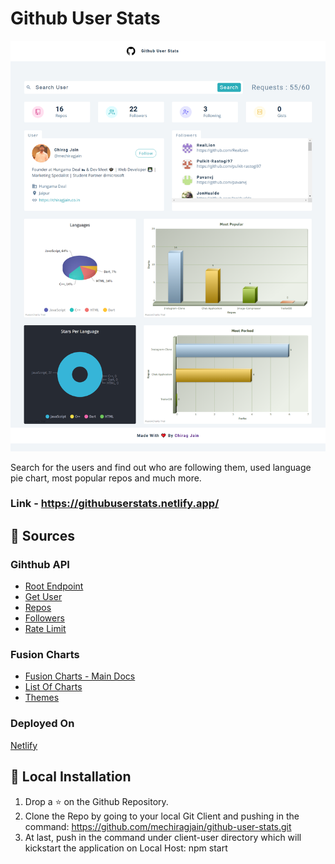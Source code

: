 # Github User Stats

![Github User Stats](./src/images/Site-Screenshot.png)

Search for the users and find out who are following them, used language pie chart, most popular repos and much more.

### Link - https://githubuserstats.netlify.app/

## 🏁 Sources

### Gihthub API

- [Root Endpoint](https://api.github.com)
- [Get User](https://api.github.com/users/mechiragjain)
- [Repos](https://api.github.com/users/mechiragjain/repos?per_page=100)
- [Followers](https://api.github.com/users/mechiragjain/followers)
- [Rate Limit](https://api.github.com/rate_limit)

### Fusion Charts

- [Fusion Charts - Main Docs](https://www.fusioncharts.com/)
- [List Of Charts](https://www.fusioncharts.com/dev/chart-guide/list-of-charts)
- [Themes](https://www.fusioncharts.com/dev/themes/introduction-to-themes)

### Deployed On

[Netlify](https://www.netlify.com/)

## 🏃‍ Local Installation

1. Drop a ⭐ on the Github Repository.
2. Clone the Repo by going to your local Git Client and pushing in the command:
https://github.com/mechiragjain/github-user-stats.git
3. At last, push in the command under client-user directory which will kickstart the application on Local Host:
npm start
